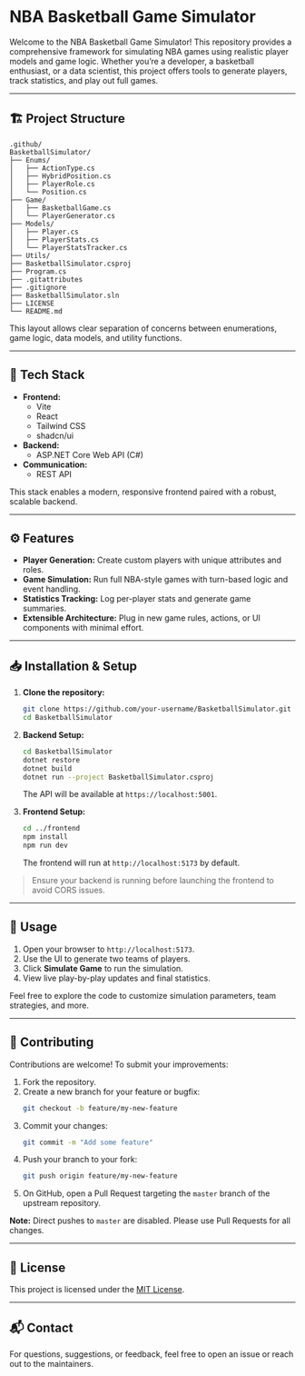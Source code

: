 # NBA Basketball Game Simulator

Welcome to the NBA Basketball Game Simulator! This repository provides a comprehensive framework for simulating NBA games using realistic player models and game logic. Whether you’re a developer, a basketball enthusiast, or a data scientist, this project offers tools to generate players, track statistics, and play out full games.

---

## 🏗️ Project Structure

```
.github/
BasketballSimulator/
├── Enums/
│   ├── ActionType.cs
│   ├── HybridPosition.cs
│   ├── PlayerRole.cs
│   └── Position.cs
├── Game/
│   ├── BasketballGame.cs
│   └── PlayerGenerator.cs
├── Models/
│   ├── Player.cs
│   ├── PlayerStats.cs
│   └── PlayerStatsTracker.cs
├── Utils/
├── BasketballSimulator.csproj
├── Program.cs
├── .gitattributes
├── .gitignore
├── BasketballSimulator.sln
├── LICENSE
└── README.md
```

This layout allows clear separation of concerns between enumerations, game logic, data models, and utility functions.

---

## 🚀 Tech Stack

- **Frontend:**
  - Vite
  - React
  - Tailwind CSS
  - shadcn/ui
- **Backend:**
  - ASP.NET Core Web API (C#)
- **Communication:**
  - REST API

This stack enables a modern, responsive frontend paired with a robust, scalable backend.

---

## ⚙️ Features

- **Player Generation:** Create custom players with unique attributes and roles.
- **Game Simulation:** Run full NBA-style games with turn-based logic and event handling.
- **Statistics Tracking:** Log per-player stats and generate game summaries.
- **Extensible Architecture:** Plug in new game rules, actions, or UI components with minimal effort.

---

## 📥 Installation & Setup

1. **Clone the repository:**

   ```bash
   git clone https://github.com/your-username/BasketballSimulator.git
   cd BasketballSimulator
   ```

2. **Backend Setup:**

   ```bash
   cd BasketballSimulator
   dotnet restore
   dotnet build
   dotnet run --project BasketballSimulator.csproj
   ```

   The API will be available at `https://localhost:5001`.

3. **Frontend Setup:**

   ```bash
   cd ../frontend
   npm install
   npm run dev
   ```

   The frontend will run at `http://localhost:5173` by default.

> Ensure your backend is running before launching the frontend to avoid CORS issues.

---

## 🏀 Usage

1. Open your browser to `http://localhost:5173`.
2. Use the UI to generate two teams of players.
3. Click **Simulate Game** to run the simulation.
4. View live play-by-play updates and final statistics.

Feel free to explore the code to customize simulation parameters, team strategies, and more.

---

## 🤝 Contributing

Contributions are welcome! To submit your improvements:

1. Fork the repository.
2. Create a new branch for your feature or bugfix:
   ```bash
   git checkout -b feature/my-new-feature
   ```
3. Commit your changes:
   ```bash
   git commit -m "Add some feature"
   ```
4. Push your branch to your fork:
   ```bash
   git push origin feature/my-new-feature
   ```
5. On GitHub, open a Pull Request targeting the `master` branch of the upstream repository.

**Note:** Direct pushes to `master` are disabled. Please use Pull Requests for all changes.

---

## 📄 License

This project is licensed under the [MIT License](LICENSE).

---

## 📬 Contact

For questions, suggestions, or feedback, feel free to open an issue or reach out to the maintainers.
